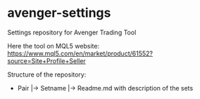 # avenger-settings
Settings repository for Avenger Trading Tool

Here the tool on MQL5 website: 
https://www.mql5.com/en/market/product/61552?source=Site+Profile+Seller


Structure of the repository:
- Pair 
    |-> Setname
    |-> Readme.md with description of the sets 